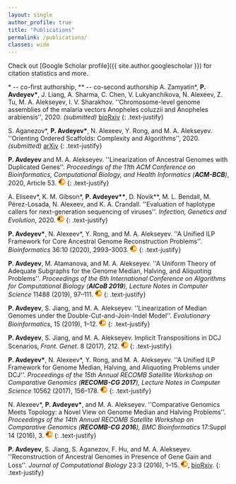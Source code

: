 ```yaml
---
layout: single
author_profile: true
title: "Publications"
permalink: /publications/
classes: wide
---
```


Check out [Google Scholar profile]({{ site.author.googlescholar }}) for citation statistics and more.

\* -- co-first authorship, \*\* -- co-second authorship
A. Zamyatin\*, **P. Avdeyev\***, J. Liang, A. Sharma, C. Chen, V. Lukyanchikova, N. Alexeev, Z. Tu, M. A. Alekseyev, I. V. Sharakhov. ''Chromosome-level genome assemblies of the malaria vectors Anopheles coluzzii and Anopheles arabiensis'', 2020. *(submitted)* 
[bioRxiv](https://doi.org/10.1101/2020.09.29.318477)
{: .text-justify}

S. Aganezov\*, **P. Avdeyev\***, N. Alexeev, Y. Rong, and M. A. Alekseyev. ''Orienting Ordered Scaffolds: Complexity and Algorithms'', 2020. *(submitted)*
[arXiv](https://arxiv.org/abs/1911.11190)
{: .text-justify}

**P. Avdeyev** and M. A. Alekseyev. ''Linearization of Ancestral Genomes with Duplicated Genes''. *Proceedings of the 11th ACM Conference on Bioinformatics, Computational Biology, and Health Informatics (**ACM-BCB**)*, 2020, Article 53. 
[![doi](../assets/images/icons16/doi-icon.png)](doi:10.1145/3388440.3412484)
{: .text-justify}

A. Eliseev\*, K. M. Gibson\*, **P. Avdeyev\*\***, D. Novik\*\*, M. L. Bendall, M. Pérez-Losada, N. Alexeev, and K. A. Crandall. ''Evaluation of haplotype callers for next-generation sequencing of viruses''. *Infection, Genetics and Evolution*, 2020.
[![doi](../assets/images/icons16/doi-icon.png)](https://doi.org/10.1016/j.meegid.2020.104277)
{: .text-justify}

**P. Avdeyev\***, N. Alexeev\*, Y. Rong, and M. A. Alekseyev. ''A Unified ILP Framework for Core Ancestral Genome Reconstruction Problems''. *Bioinformatics* 36:10 (2020), 2993–3003. 
[![doi](../assets/images/icons16/doi-icon.png)](doi:10.1093/bioinformatics/btaa100)
{: .text-justify}

**P. Avdeyev**, M. Atamanova, and M. A. Alekseyev. ''A Uniform Theory of Adequate Subgraphs for the Genome Median, Halving, and Aliquoting Problems''. *Proceedings of the 6th International Conference on Algorithms for Computational Biology (**AlCoB 2019**), Lecture Notes in Computer Science* 11488 (2019), 97–111.
[![doi](../assets/images/icons16/doi-icon.png)](https://doi:10.1007/978-3-030-18174-1_7)
{: .text-justify}

**P. Avdeyev**, S. Jiang, and M. A. Alekseyev. ''Linearization of Median Genomes under the Double-Cut-and-Join-Indel Model''. *Evolutionary Bioinformatics*, 15 (2019), 1–12. 
[![doi](../assets/images/icons16/doi-icon.png)](https://doi:10.1177/1176934318820534)
{: .text-justify}

**P. Avdeyev**, S. Jiang, and M. A. Alekseyev. Implicit Transpositions in DCJ Scenarios, *Front. Genet*. 8 (2017), 212. 
[![doi](../assets/images/icons16/doi-icon.png)](https://doi.org/10.3389/fgene.2017.00212)
{: .text-justify}

**P. Avdeyev\***, N. Alexeev\*, Y. Rong, and M. A. Alekseyev. ''A Unified ILP Framework for Genome Median, Halving, and Aliquoting Problems under DCJ''. *Proceedings of the 15th Annual RECOMB Satellite Workshop on Comparative Genomics (**RECOMB-CG 2017**), Lecture Notes in Computer Science* 10562 (2017), 156–178.
[![doi](../assets/images/icons16/doi-icon.png)](https://doi.org/10.1007/978-3-319-67979-2_9)
{: .text-justify}

N. Alexeev\*, **P. Avdeyev\***,  and M. A. Alekseyev. ''Comparative Genomics Meets Topology: a Novel View on Genome Median and Halving Problems''. *Proceedings of the 14th Annual RECOMB Satellite Workshop on Comparative Genomics (**RECOMB-CG 2016**), BMC Bioinformatics* 17:Suppl 14 (2016), 3. 
[![doi](../assets/images/icons16/doi-icon.png)](https://doi.org/10.1186/s12859-016-1263-7)
{: .text-justify}

**P. Avdeyev**, S. Jiang, S. Aganezov, F. Hu, and M. A. Alekseyev. ''Reconstruction of Ancestral Genomes in Presence of Gene Gain and Loss''. *Journal of Computational Biology* 23:3 (2016), 1–15. 
[![doi](../assets/images/icons16/doi-icon.png)](https://doi.org/10.1089/cmb.2015.0160),
[bioRxiv](http://dx.doi.org/10.1101/040196).
{: .text-justify}
